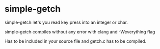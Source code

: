 # simple-getch
simple-getch let's you read key press into an integer or char.

simple-getch compiles without any error with clang and -Weverything flag

Has to be included in your source file and getch.c has to be compiled.
